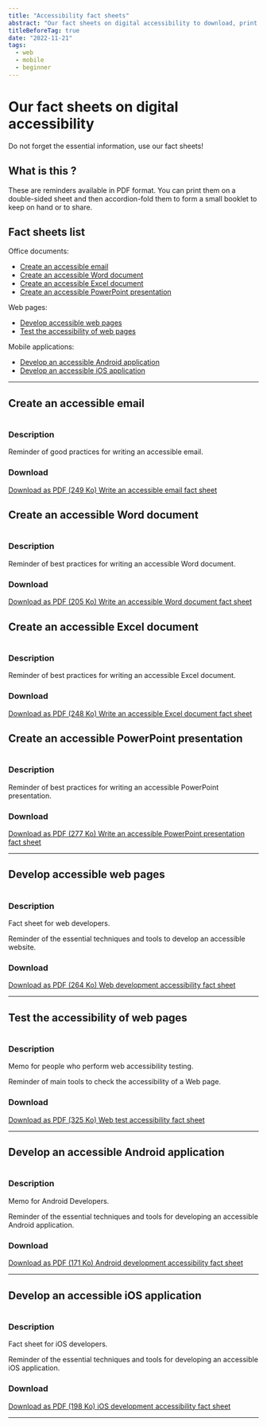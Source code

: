 ```yaml
---
title: "Accessibility fact sheets"
abstract: "Our fact sheets on digital accessibility to download, print and share (Web, Android, Ios, Word, Excel, Powerpoint)"
titleBeforeTag: true
date: "2022-11-21"
tags:  
  - web
  - mobile  
  - beginner
---
```

# Our fact sheets on digital accessibility
Do not forget the essential information, use our fact sheets!

## What is this ?
These are reminders available in PDF format. You can print them on a double-sided sheet and then accordion-fold them to form a small booklet to keep on hand or to share.

## Fact sheets list

Office documents:
- [Create an accessible email](./#create-an-accessible-email)
- [Create an accessible Word document](./#create-an-accessible-word-document)
- [Create an accessible Excel document](./#create-an-accessible-excel-document)
- [Create an accessible PowerPoint presentation](./#create-an-accessible-powerpoint-presentation)

Web pages: 
- [Develop accessible web pages](./#develop-accessible-web-pages)
- [Test the accessibility of web pages](./#test-the-accessibility-of-web-pages)

Mobile applications:
- [Develop an accessible Android application](./#develop-an-accessible-android-application)
- [Develop an accessible iOS application](./#develop-an-accessible-ios-application)

<hr>

## Create an accessible email

<div class="row">
  <div class="col-3">
    <p class="border-end">
      <img src="../images/memos/memo-email.png" alt="">
    </p>
  </div>
  <div class="col-xl-9">  
    <h3 id="desc-email">Description</h3>
    <p>Reminder of good practices for writing an accessible email.</p>
    <h3 id="tele-email">Download</h3>
    <p>      
      <a href="../../res/memos/email/Email-Fact-Sheet-Orange.pdf" class="btn btn-outline-secondary">
        Download as PDF (249 Ko)
        <span class="visually-hidden">Write an accessible email fact sheet</span>
      </a>
    </p>
  </div>
</div>

## Create an accessible Word document

<div class="row">
  <div class="col-3">
    <p class="border-end">
      <img src="../images/memos/memo-word.png" alt="">
    </p>
  </div>
  <div class="col-xl-9">  
    <h3 id="desc-word">Description</h3>
    <p>Reminder of best practices for writing an accessible Word document.</p>
    <h3 id="tele-word">Download</h3>
    <p>      
      <a href="../../res/memos/word/Word-Fact-Sheet-Orange.pdf" class="btn btn-outline-secondary">
        Download as PDF (205 Ko)
        <span class="visually-hidden">Write an accessible Word document fact sheet</span>
      </a>
    </p>
  </div>
</div>

## Create an accessible Excel document

<div class="row">
  <div class="col-3">
    <p class="border-end">
      <img src="../images/memos/memo-excel.png" alt="">
    </p>
  </div>
  <div class="col-xl-9">  
    <h3 id="desc-word">Description</h3>
    <p>Reminder of best practices for writing an accessible Excel document.</p>
    <h3 id="tele-word">Download</h3>
    <p>      
      <a href="../../res/memos/excel/Excel-Fact-Sheet-Orange.pdf" class="btn btn-outline-secondary">
        Download as PDF (248 Ko)
        <span class="visually-hidden">Write an accessible Excel document fact sheet</span>
      </a>
    </p>
  </div>
</div>

## Create an accessible PowerPoint presentation

<div class="row">
  <div class="col-3">
    <p class="border-end">
      <img src="../images/memos/memo-powerpoint.png" alt="">
    </p>
  </div>
  <div class="col-xl-9">  
    <h3 id="desc-word">Description</h3>
    <p>Reminder of best practices for writing an accessible PowerPoint presentation.</p>
    <h3 id="tele-word">Download</h3>
    <p>      
      <a href="../../res/memos/pwp/PowerPoint-Fact-Sheet-Orange.pdf" class="btn btn-outline-secondary">
        Download as PDF (277 Ko)
        <span class="visually-hidden">Write an accessible PowerPoint presentation fact sheet</span>
      </a>
    </p>
  </div>
</div>

<hr>

## Develop accessible web pages

<div>
<div class="row">
  <div class="col-3">
    <p class="border-end">
      <img src="../images/memos/memo-dev-web.png" alt="">
    </p>
  </div>
  <div class="col-xl-9">  
    <h3 id="desc-web">Description</h3>
    <p>Fact sheet for web developers.</p>
    <p>Reminder of the essential techniques and tools to develop an accessible website.</p>
    <h3 id="tele-web">Download</h3>
    <p>          
      <a href="../../res/memos/dev-web/Web-Fact-Sheet-Orange.pdf" class="btn btn-outline-secondary">
        Download as PDF (264 Ko)
        <span class="visually-hidden">Web development accessibility fact sheet</span>
      </a>
    </p>
  </div>
</div>
</div>
<hr>

## Test the accessibility of web pages

<div>
<div class="row">
  <div class="col-3">
    <p class="border-end">
      <img src="../images/memos/memo-tests-web.png" alt="">
    </p>
  </div>
  <div class="col-xl-9">  
    <h3 id="desc-tests-web">Description</h3>
    <p>Memo for people who perform web accessibility testing.</p>
    <p>Reminder of main tools to check the accessibility of a Web page.</p>
    </p>        
    <h3 id="tele-tests-web">Download</h3>
    <p>          
      <a href="../../res/memos/tests-web/Memo-Tests-Web-Orange.pdf" class="btn btn-outline-secondary">
        Download as PDF (325 Ko)
        <span class="visually-hidden">Web test accessibility fact sheet</span>
      </a>
    </p>
  </div>
</div>
</div>
<hr>

## Develop an accessible Android application

<div class="row">
  <div class="col-3">
    <p class="border-end">
      <img src="../images/memos/memo-android.png" alt="">
    </p>
  </div>
  <div class="col-xl-9">  
    <h3 id="desc-android">Description</h3>
    <p>Memo for Android Developers.</p>
    <p>Reminder of the essential techniques and tools for developing an accessible Android application.</p>
    <h3 id="tele-android">Download</h4>
    <p>         
      <a href="../../res/memos/android/Fact-sheet-Android-Orange.pdf" class="btn btn-outline-secondary">
        Download as PDF (171 Ko)
        <span class="visually-hidden">Android development accessibility fact sheet</span>
      </a>
    </p>
  </div>
</div>
<hr>

## Develop an accessible iOS application

<div class="row">
  <div class="col-3">
    <p class="border-end">
      <img src="../images/memos/memo-ios.png" alt="">
    </p>
  </div>
  <div class="col-xl-9">  
    <h3 id="desc-ios">Description</h3>
    <p>Fact sheet for iOS developers.<p>
    <p>Reminder of the essential techniques and tools for developing an accessible iOS application.</p>
    <h3 id="tele-ios">Download</h3>
    <p>      
      <a href="../../res/memos/ios/Fact-sheet-iOS-Orange.pdf" class="btn btn-outline-secondary">
        Download as PDF (198 Ko)
        <span class="visually-hidden">iOS development accessibility fact sheet</span>
      </a>
    </p>
  </div>
</div>
<hr>